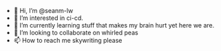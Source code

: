 - 👋 Hi, I’m @seanm-lw
- 👀 I’m interested in ci-cd.
- 🌱 I’m currently learning stuff that makes my brain hurt yet here we are.
- 💞️ I’m looking to collaborate on whirled peas
- 📫 How to reach me skywriting please

<!---
seanm-lw/seanm-lw is a ✨ special ✨ repository because its `README.md` (this file) appears on your GitHub profile.
You can click the Preview link to take a look at your changes.
--->
